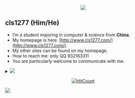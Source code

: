 <p align="center"><img src="https://i.imgur.com/A6bWGFl.gif"/></p>

## cls1277 (Him/He) 
-  I’m a student majoring in computer & science from **China**.
-  My homepage is here. [http://www.cls1277.com/](http://www.cls1277.com/).
-  My other sites can be found on my homepage.
-  How to reach me: only QQ 932163311
-  You are particularly welcome to communicate with me.

<details>
<summary>
  <a href="https://github.com/cls1277"><img src="https://img.shields.io/badge/-Expand%20to%20know%20more-b03544?style=for-the-badge" /></a>
</summary>


### Little More About Me :

id：cls1277（曹老师）

My hometown is beautiful Shandong. I began to study computer & science in Wuhan in 2020.

like doing one thing, like sincere people, like people who love me.

Have learned a little about c++python java matlab web, etc.

How can you know me in a few words?

You are very welcome to communicate with me.

### Programming Languages :

<img height="32" width="32" src="https://cdn.thekrishna.in/img/icon/python.svg" />&nbsp; 
<img height="32" width="32" src="https://cdn.thekrishna.in/img/icon/java.svg" />&nbsp;
<img height="32" width="32" src="https://cdn.thekrishna.in/img/icon/javascript.svg" />&nbsp; 
<img height="32" width="32" src="https://cdn.thekrishna.in/img/icon/html5.svg" />&nbsp; 
<img height="32" width="32" src="https://cdn.thekrishna.in/img/icon/css3.svg" />&nbsp; 
<img height="32" width="32" src="https://cdn.thekrishna.in/img/icon/cplusplus.svg" />&nbsp;

### Honors and Award :

1. (有时间再写)
 
<br></details>
<!-- footer --!>
<p align="center"><a href="http://hits.dwyl.com/cls1277/cls1277"><img src="http://hits.dwyl.com/cls1277/cls1277.svg" alt="HitCount"></a></p>
<img src="https://imgur.com/rilHVxA.png"/>
